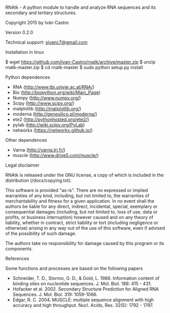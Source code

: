 RNAtk - A python module to handle and analyze RNA sequences and its secondary and tertiary structures.

Copyright 2015 by Iván Castro

Version 0.2.0

Technical support: sivanc7@gmail.com

Installation in linux

$ wget https://github.com/Ivan-Castro/rnatk/archive/master.zip
$ unzip rnatk-master.zip
$ cd rnatk-master
$ sudo python setup.py install

Python dependences
* RNA (http://www.tbi.univie.ac.at/RNA/)
* Bio (http://biopython.org/wiki/Main_Page)
* Numpy (http://www.numpy.org/)
* Scipy (http://www.scipy.org/)
* matplotlib (http://matplotlib.org/)
* moderna (http://genesilico.pl/moderna/)
* ete2 (http://pythonhosted.org/ete2/)
* pylab (http://wiki.scipy.org/PyLab)
* networkx (https://networkx.github.io/)

Other dependences
* Varna (http://varna.lri.fr/)
* muscle (http://www.drive5.com/muscle/)

Legal disclaimer

RNAtk is released under the GNU license, a copy of which is included in the distribution (/docs/copying.txt).

This software is provided "as-is". There are no expressed or implied warranties of any kind, including, but not limited to, the warranties of merchantability and fitness for a given application. In no event shall the authors be liable for any direct, indirect, incidental, special, exemplary or consequential damages (including, but not limited to, loss of use, data or profits, or business interruption) however caused and on any theory of liability, whether in contract, strict liability or tort (including negligence or otherwise) arising in any way out of the use of this software, even if advised of the possibility of such damage.

The authors take no responsibility for damage caused by this program or its components.

References

Some functions and processes are based on the following papers
* Schneider, T. D., Stormo, G. D., & Gold, L. 1986. Information content of binding sites on nucleotide sequences. J. Mol. Biol. 188: 415 - 431.
* Hofacker et al. 2002. Secondary Structure Prediction for Aligned RNA Sequences. J. Mol. Biol. 319: 1059-1066.
* Edgar, R. C. 2004. MUSCLE: multiple sequence alignment with high accuracy and high throughput. Nucl. Acids, Res. 32(5): 1792 - 1797.
